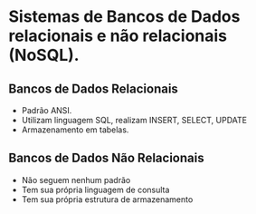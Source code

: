 # Sistemas de Bancos de Dados relacionais e não relacionais (NoSQL).
## Bancos de Dados Relacionais
- Padrão ANSI.
- Utilizam linguagem SQL, realizam INSERT, SELECT, UPDATE
- Armazenamento em tabelas.

## Bancos de Dados Não Relacionais
- Não seguem nenhum padrão
- Tem sua própria linguagem de consulta
- Tem sua própria estrutura de armazenamento